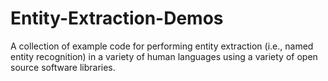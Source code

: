 # Entity-Extraction-Demos
A collection of example code for performing entity extraction (i.e., named entity recognition) in a variety of human languages using a variety of open source software libraries.
